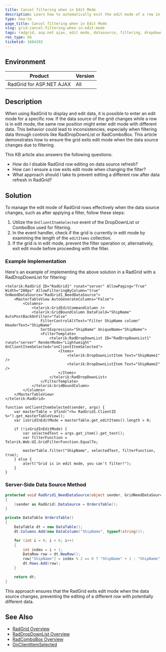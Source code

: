 ```yaml
---
title: Cancel filtering when in Edit Mode
description: Learn how to automatically exit the edit mode of a row in RadGrid for ASP.NET AJAX when the data source is changed, such as after filtering.
type: how-to
page_title: Cancel filtering when in Edit Mode
slug: grid-cancel-filtering-when-in-edit-mode
tags: radgrid, asp.net ajax, edit mode, datasource, filtering, dropdownlist, combobox
res_type: kb
ticketid: 1664283
---
```


## Environment

| Product | Version |
| --- | --- |
| RadGrid for ASP.NET AJAX | All |

## Description

When using RadGrid to display and edit data, it is possible to enter an edit mode for a specific row. If the data source of the grid changes while a row is in edit mode, the same row position might enter edit mode with different data. This behavior could lead to inconsistencies, especially when filtering data through controls like RadDropDownList or RadComboBox. This article demonstrates how to ensure the grid exits edit mode when the data source changes due to filtering.

This KB article also answers the following questions:

- How do I disable RadGrid row editing on data source refresh?
- How can I ensure a row exits edit mode when changing the filter?
- What approach should I take to prevent editing a different row after data refresh in RadGrid?

## Solution

To manage the edit mode of RadGrid rows effectively when the data source changes, such as after applying a filter, follow these steps:

1. Utilize the `OnClientItemSelected` event of the DropDownList or ComboBox used for filtering. 
2. In the event handler, check if the grid is currently in edit mode by examining the length of the `editItems` collection.
3. If the grid is in edit mode, prevent the filter operation or, alternatively, exit edit mode before proceeding with the filter.

### Example Implementation

Here's an example of implementing the above solution in a RadGrid with a RadDropDownList for filtering:

````ASP.NET
<telerik:RadGrid ID="RadGrid1" runat="server" AllowPaging="True" Width="200px" AllowFilteringByColumn="true" OnNeedDataSource="RadGrid1_NeedDataSource">
    <MasterTableView AutoGenerateColumns="False">
        <Columns>
            <telerik:GridEditCommandColumn />
            <telerik:GridBoundColumn DataField="ShipName" AutoPostBackOnFilter="false"
                FilterControlAltText="Filter ShipName column" HeaderText="ShipName"
                SortExpression="ShipName" UniqueName="ShipName">
                <FilterTemplate>
                    <telerik:RadDropDownList ID="RadDropDownList1" runat="server" RenderMode="Lightweight" OnClientItemSelected="onClientItemSelected">
                        <Items>
                            <telerik:DropDownListItem Text="ShipName1" />
                            <telerik:DropDownListItem Text="ShipName2" />
                        </Items>
                    </telerik:RadDropDownList>
                </FilterTemplate>
            </telerik:GridBoundColumn>
        </Columns>
    </MasterTableView>
</telerik:RadGrid>
````

````JavaScirpt
function onClientItemSelected(sender, args) {
    var masterTable = $find("<%= RadGrid1.ClientID %>").get_masterTableView();
    var isGridInEditMode = masterTable.get_editItems().length > 0;

    if (!isGridInEditMode) {
        var selectedText = args.get_item().get_text();
        var filterFunction = Telerik.Web.UI.GridFilterFunction.EqualTo;

        masterTable.filter("ShipName", selectedText, filterFunction, true);
    } else {
        alert("Grid is in edit mode, you can't filter!");
    }
}
````

### Server-Side Data Source Method

````C#
protected void RadGrid1_NeedDataSource(object sender, GridNeedDataSourceEventArgs e)
{
    (sender as RadGrid).DataSource = OrdersTable();
}

private DataTable OrdersTable()
{
    DataTable dt = new DataTable();
    dt.Columns.Add(new DataColumn("ShipName", typeof(string)));

    for (int i = 0; i < 6; i++)
    {
        int index = i + 1;
        DataRow row = dt.NewRow();
        row["ShipName"] = index % 2 == 0 ? "ShipName" + 1 : "ShipName" + 2;
        dt.Rows.Add(row);
    }

    return dt;
}
````

This approach ensures that the RadGrid exits edit mode when the data source changes, preventing the editing of a different row with potentially different data.

## See Also

- [RadGrid Overview](https://docs.telerik.com/devtools/aspnet-ajax/controls/grid/overview)
- [RadDropDownList Overview](https://docs.telerik.com/devtools/aspnet-ajax/controls/dropdownlist/overview)
- [RadComboBox Overview](https://docs.telerik.com/devtools/aspnet-ajax/controls/combobox/overview)
- [OnClientItemSelected](https://docs.telerik.com/devtools/aspnet-ajax/controls/dropdownlist/client-side-programming/events/onclientitemselected#onclientitemselected)
